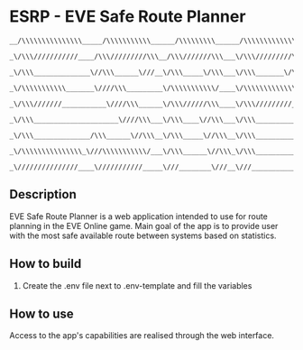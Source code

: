 # ESRP - EVE Safe Route Planner
```
__/\\\\\\\\\\\\\\\_____/\\\\\\\\\\\______/\\\\\\\\\______/\\\\\\\\\\\\\___        
 _\/\\\///////////____/\\\/////////\\\__/\\\///////\\\___\/\\\/////////\\\_       
  _\/\\\______________\//\\\______\///__\/\\\_____\/\\\___\/\\\_______\/\\\_      
   _\/\\\\\\\\\\\_______\////\\\_________\/\\\\\\\\\\\/____\/\\\\\\\\\\\\\/__     
    _\/\\\///////___________\////\\\______\/\\\//////\\\____\/\\\/////////____    
     _\/\\\_____________________\////\\\___\/\\\____\//\\\___\/\\\_____________   
      _\/\\\______________/\\\______\//\\\__\/\\\_____\//\\\__\/\\\_____________  
       _\/\\\\\\\\\\\\\\\_\///\\\\\\\\\\\/___\/\\\______\//\\\_\/\\\_____________ 
        _\///////////////____\///////////_____\///________\///__\///______________
```

## Description

EVE Safe Route Planner is a web application intended to use for route planning in the EVE Online game. Main goal of the app is to provide user with the most safe available route between systems based on statistics.

## How to build

1. Create the .env file next to .env-template and fill the variables

## How to use

Access to the app's capabilities are realised through the web interface.
